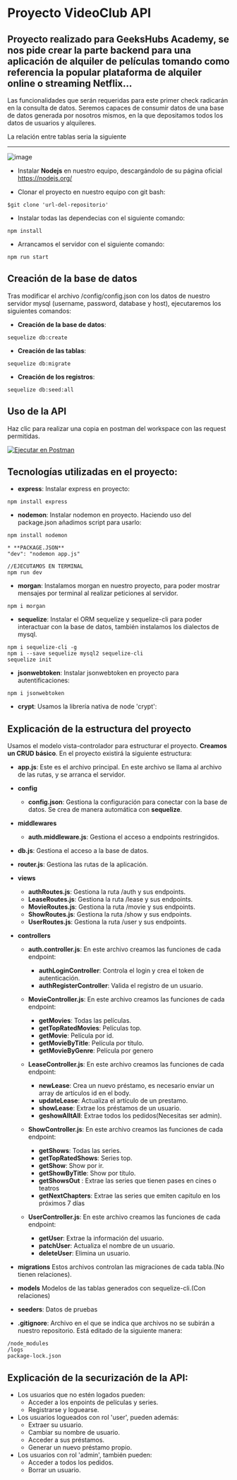 # Proyecto VideoClub API

## Proyecto realizado para GeeksHubs Academy, se nos pide crear la parte backend para una aplicación de alquiler de películas tomando como referencia la popular plataforma de alquiler online o streaming Netflix...
Las funcionalidades que serán requeridas para este primer check radicarán en
la consulta de datos. Seremos capaces de consumir datos de una base de datos
generada por nosotros mismos, en la que depositamos todos los datos de
usuarios y alquileres.

La relación entre tablas seria la siguiente
***
![image](https://user-images.githubusercontent.com/90568424/200182878-c99740e5-eece-4333-b173-aaf6e651031a.png)

* Instalar **Nodejs** en nuestro equipo, descargándolo de su página oficial
https://nodejs.org/

* Clonar el proyecto en nuestro equipo con git bash:
```
$git clone 'url-del-repositorio'
```

* Instalar todas las dependecias con el siguiente comando:
```
npm install
```

* Arrancamos el servidor con el siguiente comando:
```
npm run start
```

## Creación de la base de datos

Tras modificar el archivo /config/config.json con los datos de nuestro servidor mysql (username, password, database y host), ejecutaremos los siguientes comandos:
* **Creación de la base de datos**:
```
sequelize db:create
```
* **Creación de las tablas**:
```
sequelize db:migrate
```
* **Creación de los registros**:
```
sequelize db:seed:all
```
## Uso de la API

Haz clic para realizar una copia en postman del workspace con las request permitidas.
<br>

 [![Ejecutar en Postman](https://run.pstmn.io/button.svg)](https://app.getpostman.com/run-collection/11138723-eeb5cf01-1f60-493f-9755-3a67dcc8988f?action=collection%2Ffork&collection-url=entityId%3D11138723-eeb5cf01-1f60-493f-9755-3a67dcc8988f%26entityType%3Dcollection%26workspaceId%3D8cbf41ec-fd52-44cd-82e7-1a6bcbebc7d5)


## Tecnologías utilizadas en el proyecto:

* **express**: Instalar express en proyecto:
```
npm install express
```
* **nodemon**: Instalar nodemon en proyecto. Haciendo uso del package.json añadimos script para usarlo:
```
npm install nodemon
```
```
* **PACKAGE.JSON**
"dev": "nodemon app.js"
```
```
//EJECUTAMOS EN TERMINAL
npm run dev
```
* **morgan**: Instalamos morgan en nuestro proyecto, para poder mostrar mensajes por terminal al realizar peticiones al servidor.
```
npm i morgan
```
* **sequelize**: Instalar el ORM sequelize y sequelize-cli para poder interactuar con la base de datos, también instalamos los dialectos de mysql.
```
npm i sequelize-cli -g
npm i --save sequelize mysql2 sequelize-cli
sequelize init
```
* **jsonwebtoken**: Instalar jsonwebtoken en proyecto para autentificaciones:
```
npm i jsonwebtoken
```
* **crypt**: Usamos la librería nativa de node 'crypt':

## Explicación de la estructura del proyecto

Usamos el modelo vista-controlador para estructurar el proyecto. **Creamos un CRUD básico**. En el proyecto existirá la siguiente estructura:

* **app.js**: Este es el archivo principal. En este archivo se llama al archivo de las rutas, y se arranca el servidor.

* **config**
    * **config.json**: Gestiona la configuración para conectar con la base de datos. Se crea de manera automática con **sequelize**.

* **middlewares**
    * **auth.middleware.js**: Gestiona el acceso a endpoints restringidos.

* **db.js**: Gestiona el acceso a la base de datos.

* **router.js**: Gestiona las rutas de la aplicación.

* **views**
    * **authRoutes.js**: Gestiona la ruta /auth y sus endpoints.
    * **LeaseRoutes.js**: Gestiona la ruta /lease y sus endpoints.
    * **MovieRoutes.js**: Gestiona la ruta /movie y sus endpoints.
    * **ShowRoutes.js**: Gestiona la ruta /show y sus endpoints.
    * **UserRoutes.js**: Gestiona la ruta /user y sus endpoints.

* **controllers**
    * **auth.controller.js**: En este archivo creamos las funciones de cada endpoint:
        * **authLoginController**: Controla el login y crea el token de autenticación.
        * **authRegisterController**: Valida el registro de un usuario.
    * **MovieController.js**: En este archivo creamos las funciones de cada endpoint:
        * **getMovies**: Todas las películas.
        * **getTopRatedMovies**: Películas top.
        * **getMovie**: Película por id.
        * **getMovieByTitle**: Película por título.
        * **getMovieByGenre**: Película por genero

    * **LeaseController.js**: En este archivo creamos las funciones de cada endpoint:
        * **newLease**: Crea un nuevo préstamo, es necesario enviar un array de artículos id en el body.
        * **updateLease**: Actualiza el artículo de un prestamo.
        * **showLease**: Extrae los préstamos de un usuario.
        * **geshowAlltAll**: Extrae todos los pedidos(Necesitas ser admin).
   * **ShowController.js**: En este archivo creamos las funciones de cada endpoint:
        * **getShows**: Todas las series.
        * **getTopRatedShows**: Series top.
        * **getShow**: Show por ir.
        * **getShowByTitle**: Show por título.
        * **getShowsOut** : Extrae las series que tienen pases en cines o teatros
        * **getNextChapters**: Extrae las series que emiten capitulo en los próximos 7 días
    * **UserController.js**: En este archivo creamos las funciones de cada endpoint:
        * **getUser**: Extrae la información del usuario.
        * **patchUser**: Actualiza el nombre de un usuario.
        * **deleteUser**: Elimina un usuario.

* **migrations**
    Estos archivos controlan las migraciones de cada tabla.(No tienen relaciones).

* **models**
   Modelos de las tablas generados con sequelize-cli.(Con relaciones)

* **seeders**:
  Datos de pruebas

* **.gitignore**: Archivo en el que se indica que archivos no se subirán a nuestro repositorio. Está editado de la siguiente manera:
```
/node_modules
/logs
package-lock.json
```
## Explicación de la securización de la API:
* Los usuarios que no estén logados pueden:
    * Acceder a los enpoints de películas y series.
    * Registrarse y loguearse.
* Los usuarios logueados con rol 'user', pueden además:
    * Extraer su usuario.
    * Cambiar su nombre de usuario.
    * Acceder a sus préstamos.
    * Generar un nuevo préstamo propio.
* Los usuarios con rol 'admin', también pueden:
    * Acceder a todos los pedidos.
    * Borrar un usuario.


